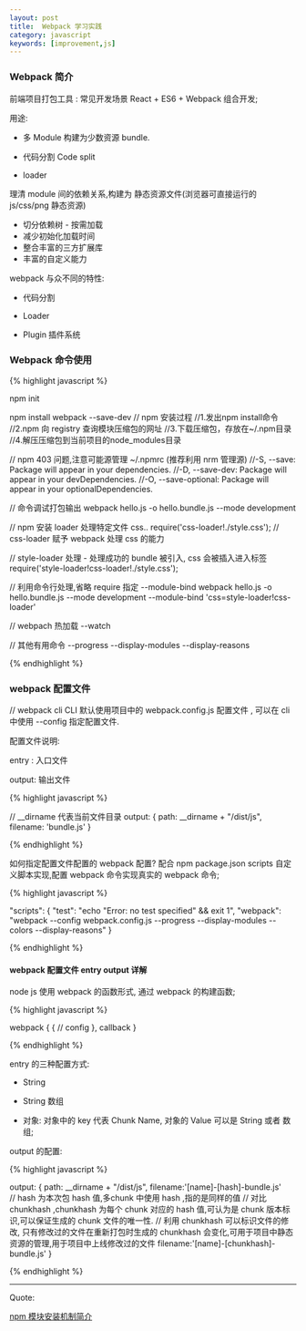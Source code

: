```yaml
---
layout: post
title:  Webpack 学习实践
category: javascript
keywords: [improvement,js]
---
```


### Webpack 简介 

前端项目打包工具 : 常见开发场景 React + ES6 + Webpack 组合开发;

用途: 

* 多 Module 构建为少数资源 bundle. 

* 代码分割 Code split 

* loader


理清 module 间的依赖关系,构建为 静态资源文件(浏览器可直接运行的 js/css/png 静态资源)

*  切分依赖树 - 按需加载               
*  减少初始化加载时间              
*  整合丰富的三方扩展库               
*  丰富的自定义能力              

webpack 与众不同的特性: 

* 代码分割  

* Loader        

* Plugin 插件系统


### Webpack 命令使用



{% highlight javascript %} 

npm init  


npm install webpack --save-dev 
// npm 安装过程 
//1.发出npm install命令
//2.npm 向 registry 查询模块压缩包的网址
//3.下载压缩包，存放在~/.npm目录
//4.解压压缩包到当前项目的node_modules目录



// npm 403 问题,注意可能源管理 ~/.npmrc (推荐利用 nrm 管理源)
//-S, --save: Package will appear in your dependencies.
//-D, --save-dev: Package will appear in your devDependencies.
//-O, --save-optional: Package will appear in your optionalDependencies.

// 命令调试打包输出
webpack  hello.js -o  hello.bundle.js --mode development

// npm 安装 loader 处理特定文件 css..
require('css-loader!./style.css');
// css-loader 赋予 webpack 处理 css 的能力

// style-loader 处理 - 处理成功的 bundle 被引入, css 会被插入进入标签
require('style-loader!css-loader!./style.css');


// 利用命令行处理,省略 require 指定   --module-bind 
webpack  hello.js -o  hello.bundle.js --mode development --module-bind  'css=style-loader!css-loader'

// webpach 热加载 
--watch 

// 其他有用命令
--progress
--display-modules
--display-reasons


{% endhighlight %}


### webpack 配置文件

// webpack cli 
CLI 默认使用项目中的 webpack.config.js 配置文件 , 可以在 cli 中使用 --config 指定配置文件.  

配置文件说明: 

entry : 入口文件  

output: 输出文件 

{% highlight javascript %} 

  // __dirname 代表当前文件目录
  output: {
      path: __dirname + "/dist/js",
      filename: 'bundle.js'
  }


{% endhighlight %}


如何指定配置文件配置的 webpack 配置? 配合 npm package.json scripts 自定义脚本实现,配置 webpack 命令实现真实的 webpack 命令; 


{% highlight javascript %} 

  "scripts": {
    "test": "echo \"Error: no test specified\" && exit 1",
    "webpack": "webpack --config webpack.config.js --progress --display-modules --colors --display-reasons"
  }


{% endhighlight %}


#### webpack 配置文件 entry output 详解

node js 使用 webpack 的函数形式, 通过 webpack 的构建函数;

{% highlight javascript %} 

webpack {
    {
        // config
    },
    callback
}

{% endhighlight %}


entry 的三种配置方式: 

* String   

* String 数组  

* 对象: 对象中的 key 代表 Chunk Name, 对象的 Value 可以是 String 或者 数组;

output 的配置: 

{% highlight javascript %} 

output: {
      path: __dirname + "/dist/js",
      filename:'[name]-[hash]-bundle.js'  
      // hash 为本次包 hash 值,多chunk 中使用 hash ,指的是同样的值
      // 对比 chunkhash ,chunkhash 为每个 chunk 对应的 hash 值,可认为是 chunk 版本标识,可以保证生成的 chunk 文件的唯一性.
      // 利用 chunkhash 可以标识文件的修改, 只有修改过的文件在重新打包时生成的 chunkhash 会变化,可用于项目中静态资源的管理,用于项目中上线修改过的文件
      filename:'[name]-[chunkhash]-bundle.js'
  }

{% endhighlight %}




---

Quote: 

[npm 模块安装机制简介](http://www.ruanyifeng.com/blog/2016/01/npm-install.html)




